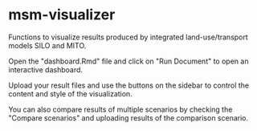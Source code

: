 # msm-visualizer
Functions to visualize results produced by integrated land-use/transport models SILO and MITO.

Open the "dashboard.Rmd" file and click on "Run Document" to open an interactive dashboard. 

Upload your result files and use the buttons on the sidebar to control the content and style of the visualization. 

You can also compare results of multiple scenarios by checking the "Compare scenarios" and uploading results of the comparison scenario.
